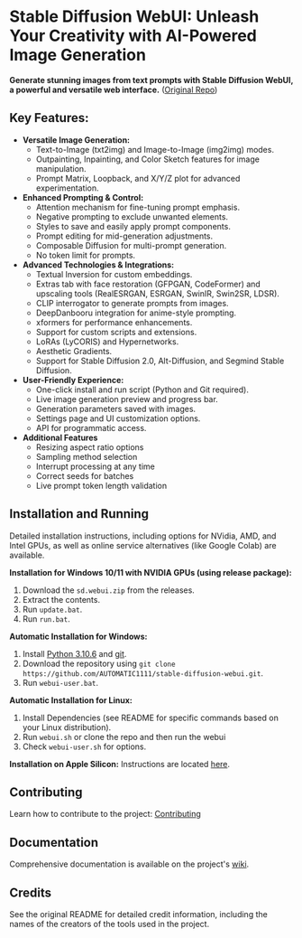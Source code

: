 # Stable Diffusion WebUI: Unleash Your Creativity with AI-Powered Image Generation

**Generate stunning images from text prompts with Stable Diffusion WebUI, a powerful and versatile web interface.** ([Original Repo](https://github.com/AUTOMATIC1111/stable-diffusion-webui))

## Key Features:

*   **Versatile Image Generation:**
    *   Text-to-Image (txt2img) and Image-to-Image (img2img) modes.
    *   Outpainting, Inpainting, and Color Sketch features for image manipulation.
    *   Prompt Matrix, Loopback, and X/Y/Z plot for advanced experimentation.
*   **Enhanced Prompting & Control:**
    *   Attention mechanism for fine-tuning prompt emphasis.
    *   Negative prompting to exclude unwanted elements.
    *   Styles to save and easily apply prompt components.
    *   Prompt editing for mid-generation adjustments.
    *   Composable Diffusion for multi-prompt generation.
    *   No token limit for prompts.
*   **Advanced Technologies & Integrations:**
    *   Textual Inversion for custom embeddings.
    *   Extras tab with face restoration (GFPGAN, CodeFormer) and upscaling tools (RealESRGAN, ESRGAN, SwinIR, Swin2SR, LDSR).
    *   CLIP interrogator to generate prompts from images.
    *   DeepDanbooru integration for anime-style prompting.
    *   xformers for performance enhancements.
    *   Support for custom scripts and extensions.
    *   LoRAs (LyCORIS) and Hypernetworks.
    *   Aesthetic Gradients.
    *   Support for Stable Diffusion 2.0, Alt-Diffusion, and Segmind Stable Diffusion.
*   **User-Friendly Experience:**
    *   One-click install and run script (Python and Git required).
    *   Live image generation preview and progress bar.
    *   Generation parameters saved with images.
    *   Settings page and UI customization options.
    *   API for programmatic access.
*   **Additional Features**
    *   Resizing aspect ratio options
    *   Sampling method selection
    *   Interrupt processing at any time
    *   Correct seeds for batches
    *   Live prompt token length validation

## Installation and Running

Detailed installation instructions, including options for NVidia, AMD, and Intel GPUs, as well as online service alternatives (like Google Colab) are available.

**Installation for Windows 10/11 with NVIDIA GPUs (using release package):**

1.  Download the `sd.webui.zip` from the releases.
2.  Extract the contents.
3.  Run `update.bat`.
4.  Run `run.bat`.

**Automatic Installation for Windows:**

1.  Install [Python 3.10.6](https://www.python.org/downloads/release/python-3106/) and [git](https://git-scm.com/download/win).
2.  Download the repository using `git clone https://github.com/AUTOMATIC1111/stable-diffusion-webui.git`.
3.  Run `webui-user.bat`.

**Automatic Installation for Linux:**

1.  Install Dependencies (see README for specific commands based on your Linux distribution).
2.  Run `webui.sh` or clone the repo and then run the webui
3.  Check `webui-user.sh` for options.

**Installation on Apple Silicon:** Instructions are located [here](https://github.com/AUTOMATIC1111/stable-diffusion-webui/wiki/Installation-on-Apple-Silicon).

## Contributing

Learn how to contribute to the project: [Contributing](https://github.com/AUTOMATIC1111/stable-diffusion-webui/wiki/Contributing)

## Documentation

Comprehensive documentation is available on the project's [wiki](https://github.com/AUTOMATIC1111/stable-diffusion-webui/wiki).

## Credits

See the original README for detailed credit information, including the names of the creators of the tools used in the project.